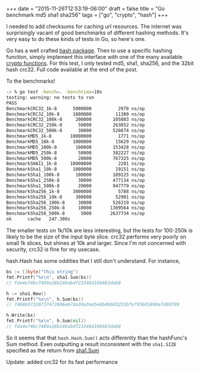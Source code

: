 +++
date = "2015-11-26T12:53:19-06:00"
draft = false
title = "Go benchmark md5 sha1 sha256"
tags = ["go", "crypto", "hash"]
+++

I needed to add checksums for caching url resources. The internet was surprisingly vacant of good benchmarks of different hashing methods. It's very easy to do these kinds of tests in Go, so here's one.

Go has a well crafted [hash package](https://golang.org/pkg/hash/#Hash). Then to use a specific hashing function, simply implement this interface with one of the many available [crypto functions](https://golang.org/pkg/crypto/#pkg-subdirectories). For this test, I only tested md5, sha1, sha256, and the 32bit hash crc32. Full code available at the end of the post.

To the benchmarks!

```bash
-> % go test -bench=. -benchtime=10s
testing: warning: no tests to run
PASS
BenchmarkCRC32_1k-8   	 5000000	      2978 ns/op
BenchmarkCRC32_10k-8  	 1000000	     11380 ns/op
BenchmarkCRC32_100k-8 	  200000	    105803 ns/op
BenchmarkCRC32_250k-8 	   50000	    263852 ns/op
BenchmarkCRC32_500k-8 	   30000	    526674 ns/op
BenchmarkMD5_1k-8     	10000000	      1771 ns/op
BenchmarkMD5_10k-8    	 1000000	     15629 ns/op
BenchmarkMD5_100k-8   	  100000	    153428 ns/op
BenchmarkMD5_250k-8   	   50000	    382227 ns/op
BenchmarkMD5_500k-8   	   20000	    767325 ns/op
BenchmarkSHA11_1k-8   	10000000	      2201 ns/op
BenchmarkSha1_10k-8   	 1000000	     19151 ns/op
BenchmarkSha1_100k-8  	  100000	    189125 ns/op
BenchmarkSha1_250k-8  	   30000	    477134 ns/op
BenchmarkSha1_500k-8  	   20000	    947779 ns/op
BenchmarkSha256_1k-8  	 3000000	      5788 ns/op
BenchmarkSha256_10k-8 	  300000	     52901 ns/op
BenchmarkSha256_100k-8	   30000	    526319 ns/op
BenchmarkSha256_250k-8	   10000	   1309564 ns/op
BenchmarkSha256_500k-8	    5000	   2637734 ns/op
ok  	cache	247.300s
```

The smaller tests on 1k/10k are less interesting, but the tests for 100-250k is likely to be the size of the input byte slice. crc32 performs very poorly on small 1k slices, but shines at 10k and larger. Since I'm not concerned with security, crc32 is fine for my usecase.

hash.Hash has some oddities that I still don't understand. For instance,

```go
bs := []byte("this string")
fmt.Printf("%x\n", sha1.Sum(bs))
// fda4e74bc7489a18b146abdf23346d166663dab8

h := sha1.New()
fmt.Printf("%x\n", h.Sum(bs))
// 7468697320737472696e67da39a3ee5e6b4b0d3255bfef95601890afd80709

h.Write(bs)
fmt.Printf("%x\n", h.Sum(nil))
// fda4e74bc7489a18b146abdf23346d166663dab8
```

So it seems that that `hash.Hash.Sum()` acts differently than the hashFunc's Sum method. Even outputting a result inconsistent with the `sha1.SIZE` specified as the return from [sha1.Sum](https://golang.org/pkg/crypto/sha1/#Sum)

<script src="https://gist.github.com/drewwells/6d332d7b1e333d69b108.js"></script>

Update: added crc32 for its fast performance
